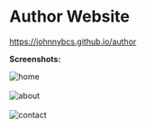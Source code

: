 # Author Website
https://johnnybcs.github.io/author

<B>Screenshots:</B>

<img alt="home" src="https://user-images.githubusercontent.com/47739019/74305943-095e0f80-4d16-11ea-8e0f-258a0ced9596.png">
<br />
<br />
<img alt="about" src="https://user-images.githubusercontent.com/47739019/74305937-05ca8880-4d16-11ea-9336-340abdd2d0ae.png">
<br />
<br />
<img alt="contact" src="https://user-images.githubusercontent.com/47739019/74305921-fc412080-4d15-11ea-88c4-f71a29e30d7b.png">
